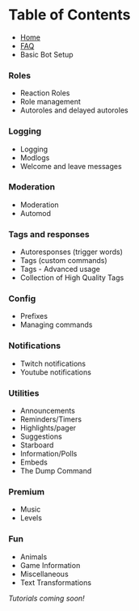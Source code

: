 # Table of Contents

- [Home](https://github.com/Discord-Bot-Market/carl-bot#carl-bot)
- [FAQ](https://github.com/Discord-Bot-Market/carl-bot/blob/main/FAQ.md#frequently-asked-questions)
- Basic Bot Setup

### Roles

- Reaction Roles
- Role management
- Autoroles and delayed autoroles

### Logging

- Logging
- Modlogs
- Welcome and leave messages

### Moderation

- Moderation
- Automod

### Tags and responses

- Autoresponses (trigger words)
- Tags (custom commands)
- Tags - Advanced usage
- Collection of High Quality Tags

### Config

- Prefixes
- Managing commands

### Notifications

- Twitch notifications
- Youtube notifications

### Utilities

- Announcements
- Reminders/Timers
- Highlights/pager
- Suggestions
- Starboard
- Information/Polls
- Embeds
- The Dump Command

### Premium

- Music
- Levels

### Fun

- Animals
- Game Information
- Miscellaneous
- Text Transformations

*Tutorials coming soon!*
